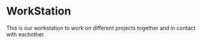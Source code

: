 # WorkStation
 This is our workstation to work on different projects together and in contact with eachother.
